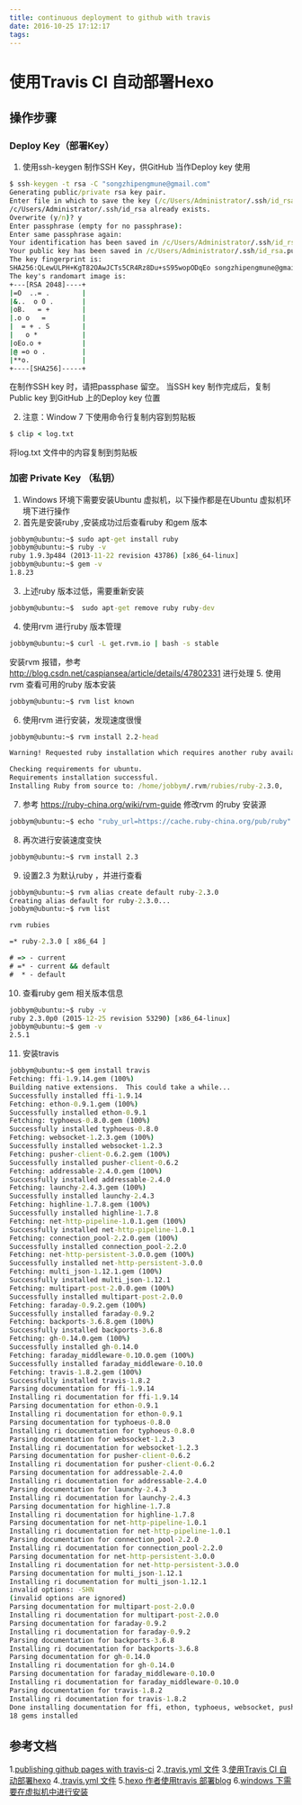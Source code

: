 ```yaml
---
title: continuous deployment to github with travis
date: 2016-10-25 17:12:17
tags:
---
```


# 使用Travis CI 自动部署Hexo

## 操作步骤
### Deploy Key（部署Key）
1. 使用ssh-keygen 制作SSH Key，供GitHub 当作Deploy key 使用
```cmd
$ ssh-keygen -t rsa -C "songzhipengmune@gmail.com"
Generating public/private rsa key pair.
Enter file in which to save the key (/c/Users/Administrator/.ssh/id_rsa):
/c/Users/Administrator/.ssh/id_rsa already exists.
Overwrite (y/n)? y
Enter passphrase (empty for no passphrase):
Enter same passphrase again:
Your identification has been saved in /c/Users/Administrator/.ssh/id_rsa.
Your public key has been saved in /c/Users/Administrator/.ssh/id_rsa.pub.
The key fingerprint is:
SHA256:QLewULPH+KgT82OAwJCTs5CR4Rz8Du+sS95wopODqEo songzhipengmune@gmail.com
The key's randomart image is:
+---[RSA 2048]----+
|=O  ..= .        |
|&..  o O .       |
|oB.   = +        |
|.o o   =         |
|  = + . S        |
|   o *           |
|oEo.o +          |
|@ =o o .         |
|**o.             |
+----[SHA256]-----+
```
  在制作SSH key 时，请把passphase 留空。
  当SSH key 制作完成后，复制Public key 到GitHub 上的Deploy key 位置

2. 注意：Window 7 下使用命令行复制内容到剪贴板
```cmd
$ clip < log.txt
```
  将log.txt 文件中的内容复制到剪贴板

### 加密 Private Key （私钥）
1. Windows 环境下需要安装Ubuntu 虚拟机，以下操作都是在Ubuntu 虚拟机环境下进行操作
2. 首先是安装ruby ,安装成功过后查看ruby 和gem 版本
```cmd
jobbym@ubuntu:~$ sudo apt-get install ruby
jobbym@ubuntu:~$ ruby -v
ruby 1.9.3p484 (2013-11-22 revision 43786) [x86_64-linux]
jobbym@ubuntu:~$ gem -v
1.8.23
```
3. 上述ruby 版本过低，需要重新安装
```cmd
jobbym@ubuntu:~$  sudo apt-get remove ruby ruby-dev
```
4. 使用rvm 进行ruby 版本管理
```cmd
jobbym@ubuntu:~$ curl -L get.rvm.io | bash -s stable
```
  安装rvm 报错，参考 http://blog.csdn.net/caspiansea/article/details/47802331 进行处理
5. 使用rvm 查看可用的ruby 版本安装
```cmd
jobbym@ubuntu:~$ rvm list known
```
6. 使用rvm 进行安装，发现速度很慢
```cmd
jobbym@ubuntu:~$ rvm install 2.2-head

Warning! Requested ruby installation which requires another ruby available - installing ruby-2 first.

Checking requirements for ubuntu.
Requirements installation successful.
Installing Ruby from source to: /home/jobbym/.rvm/rubies/ruby-2.3.0,  
```
7. 参考 https://ruby-china.org/wiki/rvm-guide 修改rvm 的ruby 安装源
```cmd
jobbym@ubuntu:~$ echo "ruby_url=https://cache.ruby-china.org/pub/ruby" > ~/.rvm/user/db
```
8. 再次进行安装速度变快
```cmd
jobbym@ubuntu:~$ rvm install 2.3
```
9. 设置2.3 为默认ruby ，并进行查看
```cmd
jobbym@ubuntu:~$ rvm alias create default ruby-2.3.0
Creating alias default for ruby-2.3.0...
jobbym@ubuntu:~$ rvm list

rvm rubies

=* ruby-2.3.0 [ x86_64 ]

# => - current
# =* - current && default
#  * - default
```
10. 查看ruby gem 相关版本信息
```cmd
jobbym@ubuntu:~$ ruby -v
ruby 2.3.0p0 (2015-12-25 revision 53290) [x86_64-linux]
jobbym@ubuntu:~$ gem -v
2.5.1
```
11. 安装travis
```cmd
jobbym@ubuntu:~$ gem install travis
Fetching: ffi-1.9.14.gem (100%)
Building native extensions.  This could take a while...
Successfully installed ffi-1.9.14
Fetching: ethon-0.9.1.gem (100%)
Successfully installed ethon-0.9.1
Fetching: typhoeus-0.8.0.gem (100%)
Successfully installed typhoeus-0.8.0
Fetching: websocket-1.2.3.gem (100%)
Successfully installed websocket-1.2.3
Fetching: pusher-client-0.6.2.gem (100%)
Successfully installed pusher-client-0.6.2
Fetching: addressable-2.4.0.gem (100%)
Successfully installed addressable-2.4.0
Fetching: launchy-2.4.3.gem (100%)
Successfully installed launchy-2.4.3
Fetching: highline-1.7.8.gem (100%)
Successfully installed highline-1.7.8
Fetching: net-http-pipeline-1.0.1.gem (100%)
Successfully installed net-http-pipeline-1.0.1
Fetching: connection_pool-2.2.0.gem (100%)
Successfully installed connection_pool-2.2.0
Fetching: net-http-persistent-3.0.0.gem (100%)
Successfully installed net-http-persistent-3.0.0
Fetching: multi_json-1.12.1.gem (100%)
Successfully installed multi_json-1.12.1
Fetching: multipart-post-2.0.0.gem (100%)
Successfully installed multipart-post-2.0.0
Fetching: faraday-0.9.2.gem (100%)
Successfully installed faraday-0.9.2
Fetching: backports-3.6.8.gem (100%)
Successfully installed backports-3.6.8
Fetching: gh-0.14.0.gem (100%)
Successfully installed gh-0.14.0
Fetching: faraday_middleware-0.10.0.gem (100%)
Successfully installed faraday_middleware-0.10.0
Fetching: travis-1.8.2.gem (100%)
Successfully installed travis-1.8.2
Parsing documentation for ffi-1.9.14
Installing ri documentation for ffi-1.9.14
Parsing documentation for ethon-0.9.1
Installing ri documentation for ethon-0.9.1
Parsing documentation for typhoeus-0.8.0
Installing ri documentation for typhoeus-0.8.0
Parsing documentation for websocket-1.2.3
Installing ri documentation for websocket-1.2.3
Parsing documentation for pusher-client-0.6.2
Installing ri documentation for pusher-client-0.6.2
Parsing documentation for addressable-2.4.0
Installing ri documentation for addressable-2.4.0
Parsing documentation for launchy-2.4.3
Installing ri documentation for launchy-2.4.3
Parsing documentation for highline-1.7.8
Installing ri documentation for highline-1.7.8
Parsing documentation for net-http-pipeline-1.0.1
Installing ri documentation for net-http-pipeline-1.0.1
Parsing documentation for connection_pool-2.2.0
Installing ri documentation for connection_pool-2.2.0
Parsing documentation for net-http-persistent-3.0.0
Installing ri documentation for net-http-persistent-3.0.0
Parsing documentation for multi_json-1.12.1
Installing ri documentation for multi_json-1.12.1
invalid options: -SHN
(invalid options are ignored)
Parsing documentation for multipart-post-2.0.0
Installing ri documentation for multipart-post-2.0.0
Parsing documentation for faraday-0.9.2
Installing ri documentation for faraday-0.9.2
Parsing documentation for backports-3.6.8
Installing ri documentation for backports-3.6.8
Parsing documentation for gh-0.14.0
Installing ri documentation for gh-0.14.0
Parsing documentation for faraday_middleware-0.10.0
Installing ri documentation for faraday_middleware-0.10.0
Parsing documentation for travis-1.8.2
Installing ri documentation for travis-1.8.2
Done installing documentation for ffi, ethon, typhoeus, websocket, pusher-client, addressable, launchy, highline, net-http-pipeline, connection_pool, net-http-persistent, multi_json, multipart-post, faraday, backports, gh, faraday_middleware, travis after 37 seconds
18 gems installed
```

## 参考文档

1.[publishing github pages with travis-ci](http://notes.iissnan.com/2016/publishing-github-pages-with-travis-ci/)
2.[.travis.yml 文件](https://github.com/iissnan/theme-next-docs/blob/master/.travis.yml)
3.[使用Travis CI 自动部署hexo](http://blog.acwong.org/2016/03/20/auto-deploy-hexo-with-travis-CI/)
4.[.travis.yml 文件](https://github.com/acwong00/blog/blob/master/.travis.yml)
5.[hexo 作者使用travis 部署blog](https://zespia.tw/blog/2015/01/21/continuous-deployment-to-github-with-travis/)
6.[windows 下需要在虚拟机中进行安装](http://blog.csdn.net/lablenet/article/details/52509663)
